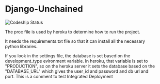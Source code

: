 # Django-Unchained
![Codeship Status](https://www.codeship.io/projects/8c5b7870-96cf-0132-19b3-76c54edd661d/status)

The proc file is used by heroku to determine how to run the project.

It needs the requirements.txt file so that it can install all the necessary python libraries.

If you look in the settings file, the database is set based on the development_type evironment variable.
In heroku, that variable is set to "PRODUCTION", so on the heroku server it sets the database based on the "DATABASE_URL" which gives
the user_id and password and db url and port.
This is a comment to test Integrated Deployment
